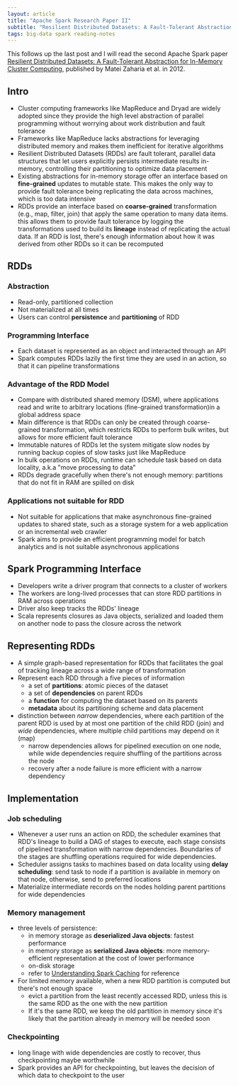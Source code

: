 ```yaml
---
layout: article
title: "Apache Spark Research Paper II"
subtitle: "Resilient Distributed Datasets: A Fault-Tolerant Abstraction for In-Memory Cluster Computing"
tags: big-data spark reading-notes
---
```


This follows up the last post and I will read the second Apache Spark paper [Resilient Distributed Datasets: A Fault-Tolerant Abstraction for In-Memory Cluster Computing](http://people.csail.mit.edu/matei/papers/2012/nsdi_spark.pdf), published by Matei Zaharia et al. in 2012.

<!--more-->

## Intro
- Cluster computing frameworks like MapReduce and Dryad are widely adopted since they provide the high level abstraction of parallel programming without worrying about work distribution and fault tolerance
- Frameworks like MapReduce lacks abstractions for leveraging distributed memory and makes them inefficient for iterative algorithms
- Resilient Distributed Datasets (RDDs) are fault tolerant, parallel data structures that let users explicitly persists intermediate results in-memory, controlling their partitioning to optimize data placement
- Existing abstractions for in-memory storage offer an interface based on **fine-grained** updates to mutable state. This makes the only way to provide fault tolerance being replicating the data across machines, which is too data intensive 
- RDDs provide an interface based on **coarse-grained** transformation (e.g., map, filter, join) that apply the same operation to many data items. this allows them to provide fault tolerance by logging the transformations used to build its **lineage** instead of replicating the actual data. If an RDD is lost, there's enough information about how it was derived from other RDDs so it can be recomputed
 
## RDDs

### Abstraction
- Read-only, partitioned collection
- Not materialized at all times
- Users can control **persistence** and **partitioning** of RDD

### Programming Interface
- Each dataset is represented as an object and interacted through an API
- Spark computes RDDs lazily the first time they are used in an action, so that it can pipeline transformations

### Advantage of the RDD Model
- Compare with distributed shared memory (DSM), where applications read and write to arbitrary locations (fine-grained transformation)in a global address space
- Main difference is that RDDs can only be created through coarse-grained transformation, which restricts RDDs to perform bulk writes, but allows for more efficient fault tolerance
- Immutable natures of RDDs let the system mitigate slow nodes by running backup copies of slow tasks just like MapReduce
- In bulk operations on RDDs, runtime can schedule task based on data locality, a.k.a "move processing to data" 
- RDDs degrade gracefully when there's not enough memory: partitions that do not fit in RAM are spilled on disk
 
### Applications not suitable for RDD
- Not suitable for applications that make asynchronous fine-grained updates to shared state, such as a storage system for a web application or an incremental web crawler
- Spark aims to provide an efficient programming model for batch analytics and is not suitable asynchronous applications

## Spark Programming Interface
- Developers write a driver program that connects to a cluster of workers
- The workers are long-lived processes that can store RDD partitions in RAM across operations
- Driver also keep tracks the RDDs' lineage
- Scala represents closures as Java objects, serialized and loaded them on another node to pass the closure across the network

## Representing RDDs
- A simple graph-based representation for RDDs that facilitates the goal of tracking lineage across a wide range of transformation
- Represent each RDD through a five pieces of information
    - a set of **partitions**: atomic pieces of the dataset
    - a set of **dependencies** on parent RDDs
    - a **function** for computing the dataset based on its parents
    - **metadata** about its partitioning scheme and data placement
- distinction between _narrow_ dependencies, where each partition of the parent RDD is used by at most one partition of the child RDD (join) and _wide_ dependencies, where multiple child partitions may depend on it (map)
    - narrow dependencies allows for pipelined execution on one node, while wide dependencies require shuffling of the partitions across the node
    - recovery after a node failure is more efficient with a narrow dependency

## Implementation
### Job scheduling
- Whenever a user runs an action on RDD, the scheduler examines that RDD's lineage to build a DAG of stages to execute, each stage consists of pipelined transformation with narrow dependencies. Boundaries of the stages are shuffling operations required for wide dependencies.
- Scheduler assigns tasks to machines based on data locality using **delay scheduling**: send task to node if a partition is available in memory on that node, otherwise, send to preferred locations
- Materialize intermediate records on the nodes holding parent partitions for wide dependencies

### Memory management 
- three levels of persistence:
    - in memory storage as **deserialized Java objects**: fastest performance
    - in memory storage as **serialized Java objects**: more memory-efficient representation at the cost of lower performance
    - on-disk storage
    - refer to [Understanding Spark Caching](http://sujee.net/2015/01/22/understanding-spark-caching/#.V76MRpMrJTY "Understanding Spark Caching") for reference
- For limited memory available, when a new RDD partition is computed but there's not enough space 
    - evict a partition from the least recently accessed RDD, unless this is the same RDD as the one with the new partition
    - If it's the same RDD, we keep the old partition in memory since it's likely that the partition already in memory will be needed soon

### Checkpointing
- long linage with wide dependencies are costly to recover, thus checkpointing maybe worthwhile
- Spark provides an API for checkpointing, but leaves the decision of which data to checkpoint to the user

